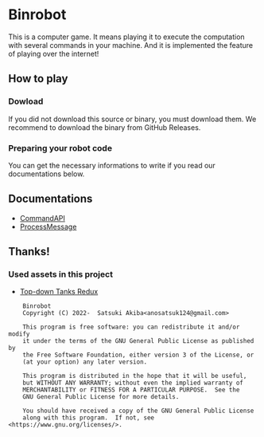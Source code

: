 # Binrobot

This is a computer game. It means playing it to execute the computation with several commands in your machine. And it is implemented the feature of playing over the internet!

## How to play

### Dowload

If you did not download this source or binary, you must download them. We recommend to download the binary from GitHub Releases.

### Preparing your robot code

You can get the necessary informations to write if you read our documentations below.

## Documentations

-   [CommandAPI](https://github.com/anosatsuk124/binrobot/blob/master/docs/CommandAPI.md)
-   [ProcessMessage](https://github.com/anosatsuk124/binrobot/blob/master/docs/ProcessMessage.md)

## Thanks!

### Used assets in this project

-   [Top-down Tanks Redux](https://kenney-assets.itch.io/top-down-tanks-redux)

```
    Binrobot
    Copyright (C) 2022-  Satsuki Akiba<anosatsuk124@gmail.com>

    This program is free software: you can redistribute it and/or modify
    it under the terms of the GNU General Public License as published by
    the Free Software Foundation, either version 3 of the License, or
    (at your option) any later version.

    This program is distributed in the hope that it will be useful,
    but WITHOUT ANY WARRANTY; without even the implied warranty of
    MERCHANTABILITY or FITNESS FOR A PARTICULAR PURPOSE.  See the
    GNU General Public License for more details.

    You should have received a copy of the GNU General Public License
    along with this program.  If not, see <https://www.gnu.org/licenses/>.

```
